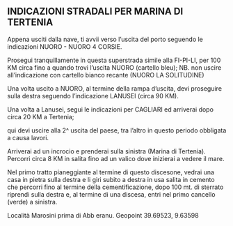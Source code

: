 ## INDICAZIONI STRADALI PER  MARINA DI TERTENIA

Appena usciti  dalla nave,  ti avvii verso l’uscita del porto seguendo le indicazioni NUORO - NUORO 4 CORSIE. 

Prosegui tranquillamente in questa superstrada simile alla FI-PI-LI,  per 100 KM circa fino a quando trovi l’uscita NUORO (cartello bleu); 
NB.  non uscire all’indicazione con cartello bianco recante (NUORO LA SOLITUDINE)

Una volta uscito a NUORO, al termine della rampa d’uscita, devi proseguire sulla destra seguendo l’indicazione LANUSEI (circa 90 KM). 

Una volta a Lanusei, segui le indicazioni per CAGLIARI ed arriverai dopo circa 20 KM a Tertenia;  

qui devi uscire alla 2^ uscita del paese, tra l’altro in questo periodo obbligata a causa lavori. 

Arriverai ad un incrocio e prenderai sulla sinistra (Marina di Tertenia). Percorri circa 8 KM in salita fino ad un valico dove inizierai a vedere il mare.  

Nel primo tratto pianeggiante al termine di questo discesone,  vedrai una casa in pietra sulla destra e li giri subito a destra in usa salita in cemento  che percorri fino al termine della cementificazione, dopo 100 mt. di sterrato riprendi sulla destra e, al termine di una discesa,  entri nel primo cancello (verde) a sinistra.

Località Marosini prima di Abb eranu.
Geopoint 39.69523, 9.63598



